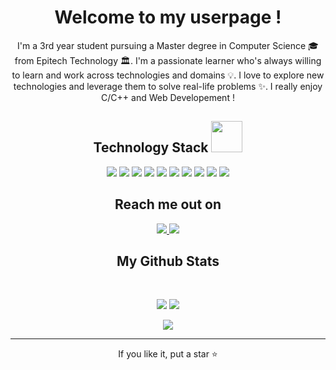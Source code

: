 <p align="center">

 <h1 align="center"> Welcome to my userpage !</h1>
 <p align="center">
  I'm a 3rd year student pursuing a Master degree in Computer Science 🎓 from Epitech Technology 🏛. I'm a passionate learner who's always willing to learn and work across technologies and domains 💡. I love to explore new technologies and leverage them to solve real-life problems ✨. I really enjoy C/C++ and Web Developement !
</p> 

</p>

<!--   -->

<h2 align="center">Technology Stack <img src="https://github.com/ritik307/ritik307/blob/main/images/laptop.gif" width="50"></h2>

<p align="center">
<img src="https://img.shields.io/badge/C-00599C?style=flat-square&logo=c&logoColor=white"/>
<img src="https://img.shields.io/badge/-C++-00599C?style=flat-square&logo=c"/>
<img src="https://img.shields.io/badge/-HTML5-E34F26?style=flat-square&logo=html5&logoColor=white"/>
<img src="https://img.shields.io/badge/-CSS3-1572B6?style=flat-square&logo=css3"/>
<img src="https://img.shields.io/badge/-JavaScript-black?style=flat-square&logo=javascript"/>
<img src="https://img.shields.io/badge/-Nodejs-black?style=flat-square&logo=Node.js"/>
<img src="https://img.shields.io/badge/-React-black?style=flat-square&logo=react"/>
<img src="https://img.shields.io/badge/-MongoDB-black?style=flat-square&logo=mongodb"/>
<img src="https://img.shields.io/badge/-Git-black?style=flat-square&logo=git"/>
<img src="https://img.shields.io/badge/-GitHub-black?style=flat-square&logo=github"/>
</p>

<h2 align="center">Reach me out on</h2>

<p align="center">
<a href="mailto: germondjeremie@gmail.com">
 <img src="https://img.shields.io/badge/-germondjeremie-c14438?style=flat-square&logo=Gmail&logoColor=white&link=mailto:germondjeremie@gmail.com"/>
</a>
<a href="https://www.linkedin.com/in/jeremiegermond-984547211/">
 <img src="https://img.shields.io/badge/-ritikrawal-blue?style=flat-square&logo=Linkedin&logoColor=white&link=https://www.linkedin.com/in/jeremiegermond-698a18142/"/>
</a>
</p>

<h2 align="center">
  My Github Stats
</h2>
 
<br>

<p align="center">
  <img src="https://github-readme-stats.vercel.app/api?username=jeremiegermond&show_icons=true&theme=radical&line_height=27&count_private=true">
  <img src="https://github-readme-stats.vercel.app/api/top-langs/?username=jeremiegermond&theme=radical">
</p>

<p align="center">
 <img src="https://github-readme-streak-stats.herokuapp.com/?user=jeremiegermond&show_icons=true&locale=en&layout=compact&theme=radical&line_height=0" />
</p> 

<hr>
<p align="center">If you like it, put a star ⭐</p>


